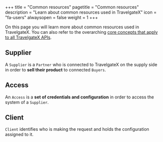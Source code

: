 +++
title = "Common resources"
pagetitle = "Common resources"
description = "Learn about common resources used in TravelgateX"
icon = "fa-users"
alwaysopen = false
weight = 1
+++

On this page you will learn more about common resources used in TravelgateX. You can also refer to the overarching [core concepts that apply to all TravelgateX APIs](/getting-started/concepts/).

## Supplier
 A `Supplier` is a `Partner` who is connected to TravelgateX on the supply side in order to **sell their product** to connected `Buyers`.

## Access
An `Access` is a **set of credentials and configuration** in order to access the system of a `Supplier`.

## Client
`Client` identifies who is making the request and holds the configuration assigned to it.
